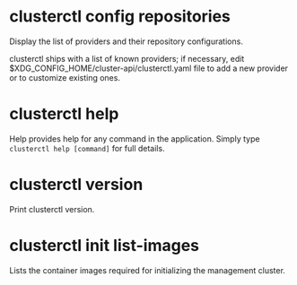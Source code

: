 # clusterctl config repositories

Display the list of providers and their repository configurations.

clusterctl ships with a list of known providers; if necessary, edit
$XDG_CONFIG_HOME/cluster-api/clusterctl.yaml file to add a new provider or to customize existing ones.

# clusterctl help

Help provides help for any command in the application.
Simply type `clusterctl help [command]` for full details.

# clusterctl version

Print clusterctl version.

# clusterctl init list-images

Lists the container images required for initializing the management cluster.